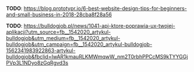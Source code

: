 __TODO__:
https://blog.prototypr.io/6-best-website-design-tips-for-beginners-and-small-business-in-2018-28cba8f28a56

__TODO__:
https://bulldogjob.pl/news/1041-api-ktore-poprawia-ux-twojej-aplikacji?utm_source=fb__1542020_artykul-bulldogjob&utm_medium=fb__1542020_artykul-bulldogjob&utm_campaign=fb__1542020_artykul-bulldogjob-1562341983922863-artykul-bulldogjob&fbclid=IwAR1kmauRLKMWmqwW_nm2T0rbhPPCcMS9kTYYGGjPVp3L1NDyo8zGqRgvd3s